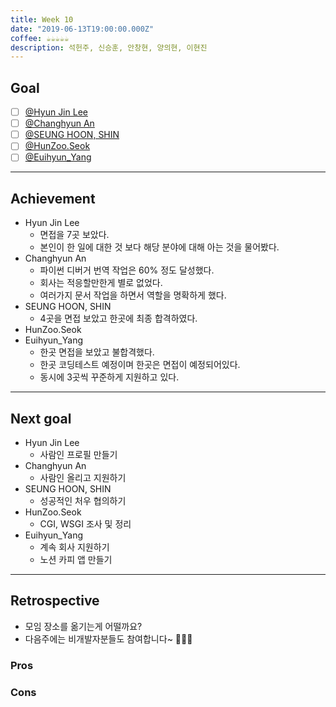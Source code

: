```yaml
---
title: Week 10
date: "2019-06-13T19:00:00.000Z"
coffee: ☕️️️️️️☕️☕️☕️☕️
description: 석헌주, 신승훈, 안창현, 양의현, 이현진
---
```


## Goal

- [ ] [@Hyun Jin Lee](https://github.com/HyunTruth)
- [ ] [@Changhyun An](https://github.com/achooan)
- [ ] [@SEUNG HOON, SHIN](https://github.com/newinh)
- [ ] [@HunZoo.Seok](https://github.com/zooozoo)
- [ ] [@Euihyun_Yang](https://github.com/noahluftyang)

---

## Achievement

- Hyun Jin Lee
  - 면접을 7곳 보았다.
  - 본인이 한 일에 대한 것 보다 해당 분야에 대해 아는 것을 물어봤다.
- Changhyun An
  - 파이썬 디버거 번역 작업은 60% 정도 달성했다.
  - 회사는 적응할만한게 별로 없었다.
  - 여러가지 문서 작업을 하면서 역할을 명확하게 했다.
- SEUNG HOON, SHIN
  - 4곳을 면접 보았고 한곳에 최종 합격하였다.
- HunZoo.Seok
- Euihyun_Yang
  - 한곳 면접을 보았고 불합격했다.
  - 한곳 코딩테스트 예정이며 한곳은 면접이 예정되어있다.
  - 동시에 3곳씩 꾸준하게 지원하고 있다.

---

## Next goal

- Hyun Jin Lee
  - 사람인 프로필 만들기
- Changhyun An
  - 사람인 올리고 지원하기
- SEUNG HOON, SHIN
  - 성공적인 처우 협의하기
- HunZoo.Seok
  - CGI, WSGI 조사 및 정리
- Euihyun_Yang
  - 계속 회사 지원하기
  - 노션 카피 앱 만들기

---

## Retrospective

- 모임 장소를 옮기는게 어떨까요?
- 다음주에는 비개발자분들도 참여합니다~ 👏👏👏

### Pros

### Cons
